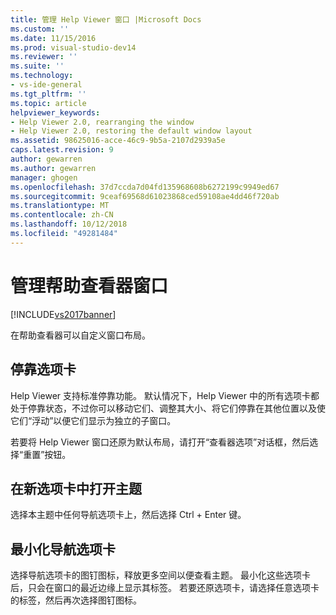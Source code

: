 ```yaml
---
title: 管理 Help Viewer 窗口 |Microsoft Docs
ms.custom: ''
ms.date: 11/15/2016
ms.prod: visual-studio-dev14
ms.reviewer: ''
ms.suite: ''
ms.technology:
- vs-ide-general
ms.tgt_pltfrm: ''
ms.topic: article
helpviewer_keywords:
- Help Viewer 2.0, rearranging the window
- Help Viewer 2.0, restoring the default window layout
ms.assetid: 98625016-acce-46c9-9b5a-2107d2939a5e
caps.latest.revision: 9
author: gewarren
ms.author: gewarren
manager: ghogen
ms.openlocfilehash: 37d7ccda7d04fd135968608b6272199c9949ed67
ms.sourcegitcommit: 9ceaf69568d61023868ced59108ae4dd46f720ab
ms.translationtype: MT
ms.contentlocale: zh-CN
ms.lasthandoff: 10/12/2018
ms.locfileid: "49281484"
---
```

# <a name="manage-the-help-viewer-window"></a>管理帮助查看器窗口
[!INCLUDE[vs2017banner](../includes/vs2017banner.md)]

在帮助查看器可以自定义窗口布局。  
  
## <a name="docking-tabs"></a>停靠选项卡  
 Help Viewer 支持标准停靠功能。 默认情况下，Help Viewer 中的所有选项卡都处于停靠状态，不过你可以移动它们、调整其大小、将它们停靠在其他位置以及使它们“浮动”以便它们显示为独立的子窗口。  
  
 若要将 Help Viewer 窗口还原为默认布局，请打开“查看器选项”对话框，然后选择“重置”按钮。  
  
## <a name="opening-a-topic-in-a-new-tab"></a>在新选项卡中打开主题  
 选择本主题中任何导航选项卡上，然后选择 Ctrl + Enter 键。  
  
## <a name="minimize-a-navigation-tab"></a>最小化导航选项卡  
 选择导航选项卡的图钉图标，释放更多空间以便查看主题。 最小化这些选项卡后，只会在窗口的最近边缘上显示其标签。 若要还原选项卡，请选择任意选项卡的标签，然后再次选择图钉图标。



